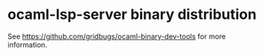 # ocaml-lsp-server binary distribution

See https://github.com/gridbugs/ocaml-binary-dev-tools for more information.
